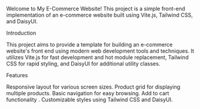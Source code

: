  Welcome to My E-Commerce Website! This project is a simple front-end implementation of an e-commerce website built using Vite.js, Tailwind CSS, and DaisyUI.

Introduction

This project aims to provide a template for building an e-commerce website's front end using modern web development tools and techniques. It utilizes Vite.js for fast development and hot module replacement, Tailwind CSS for rapid styling, and DaisyUI for additional utility classes.

Features

Responsive layout for various screen sizes.
Product grid for displaying multiple products.
Basic navigation for easy browsing.
Add to cart functionality .
Customizable styles using Tailwind CSS and DaisyUI.